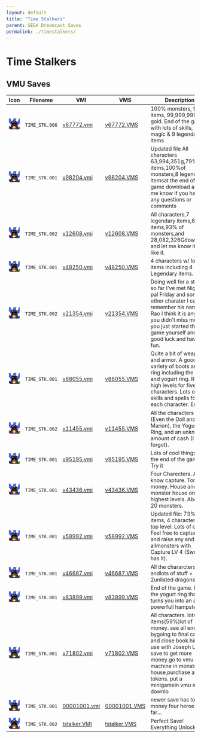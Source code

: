 ```yaml
---
layout: default
title: "Time Stalkers"
parent: SEGA Dreamcast Saves
permalink: ./timestalkers/
---
```

# Time Stalkers

## VMU Saves

| Icon | Filename | VMI | VMS | Description |
|------|----------|-----|-----|-------------|
| ![Time Stalkers](../icons/TIME_STK.006.GIF) | `TIME_STK.006` | [v67772.vmi](v67772.vmi) | [v67772.VMS](v67772.VMS) | 100% monsters, 90% items, 99,999,999 in gold. End of the game with lots of skills, magic & 9 legendary items  |
| ![Time Stalkers](../icons/TIME_STK.001.GIF) | `TIME_STK.001` | [v98204.vmi](v98204.vmi) | [v98204.VMS](v98204.VMS) | Updated file All characters 63,994,351g,79% of items,100%of monsters,8 legendary itemsat the end of the game download       and let me know if you have any questions or comments  |
| ![Time Stalkers](../icons/TIME_STK.002.GIF) | `TIME_STK.002` | [v12608.vmi](v12608.vmi) | [v12608.VMS](v12608.VMS) | All characters,7 legendary items,67%of items,93% of monsters,and 28,082,326Gdownload and let me know if you like it.  |
| ![Time Stalkers](../icons/TIME_STK.001.GIF) | `TIME_STK.001` | [v48250.vmi](v48250.vmi) | [v48250.VMS](v48250.VMS) | 4 characters w/ lots of items including 4 Legendary items.  |
| ![Time Stalkers](../icons/TIME_STK.002.GIF) | `TIME_STK.002` | [v21354.vmi](v21354.vmi) | [v21354.VMS](v21354.VMS) | Doing well for a starter so far I've met Nigel his pal Friday and some other charater I can't remember his name Rao I think it is anyway you didn't miss much if you just started the game yourself and good luck and have fun.  |
| ![Time Stalkers](../icons/TIME_STK.001.GIF) | `TIME_STK.001` | [v88055.vmi](v88055.vmi) | [v88055.VMS](v88055.VMS) | Quite a bit of weapons and armor. A good variety of boots and ring including the angel and yogurt ring. Really high levels for five characters. Lots of skills and spells for each character. Enjoy.  |
| ![Time Stalkers](../icons/TIME_STK.002.GIF) | `TIME_STK.002` | [v11455.vmi](v11455.vmi) | [v11455.VMS](v11455.VMS) | All the characters (Even the Doll and Marion), the Yogurt Ring, and an unknown amount of cash (I forgot).  |
| ![Time Stalkers](../icons/TIME_STK.001.GIF) | `TIME_STK.001` | [v95195.vmi](v95195.vmi) | [v95195.VMS](v95195.VMS) | Lots of cool things at the end of the game. Try it  |
| ![Time Stalkers](../icons/TIME_STK.001.GIF) | `TIME_STK.001` | [v43436.vmi](v43436.vmi) | [v43436.VMS](v43436.VMS) | Four Charecters. All know capture. Tons of money. House and monster house on highest levels. About 20 monsters.  |
| ![Time Stalkers](../icons/TIME_STK.001.GIF) | `TIME_STK.001` | [v58992.vmi](v58992.vmi) | [v58992.VMS](v58992.VMS) | Updated file:  73% items, 4 charactersat top level.  Lots of cash.  Feel free to capture and raise any and allmonsters with Capture LV 4 (Sword has it).  |
| ![Time Stalkers](../icons/TIME_STK.001.GIF) | `TIME_STK.001` | [v46687.vmi](v46687.vmi) | [v46687.VMS](v46687.VMS) | All the chararcters andlots of stuff + 2unlisted dragons  |
| ![Time Stalkers](../icons/TIME_STK.001.GIF) | `TIME_STK.001` | [v83899.vmi](v83899.vmi) | [v83899.VMS](v83899.VMS) | End of the game. I have the yogurt ring that turns you into an all powerfull hampster!  |
| ![Time Stalkers](../icons/TIME_STK.001.GIF) | `TIME_STK.001` | [v71802.vmi](v71802.vmi) | [v71802.VMS](v71802.VMS) | All characters. lots of items(59%)lot of money. see all endings bygoing to final cave and close book.hint: use with Joseph Lloyd save to get more money.go to vmu machine in monster house,purchase a lot of tokens. put a minigamein vmu and downlo |
| ![Time Stalkers](../icons/TIME_STK.001.GIF) | `TIME_STK.001` | [00001001.vmi](00001001.vmi) | [00001001.VMS](00001001.VMS) | newer save has tons of money four heroes so far...  |
| ![Time Stalkers](../icons/TIME_STK.002.GIF) | `TIME_STK.002` | [tstalker.VMI](tstalker.VMI) | [tstalker.VMS](tstalker.VMS) | Perfect Save! Everything Unlocked! |
